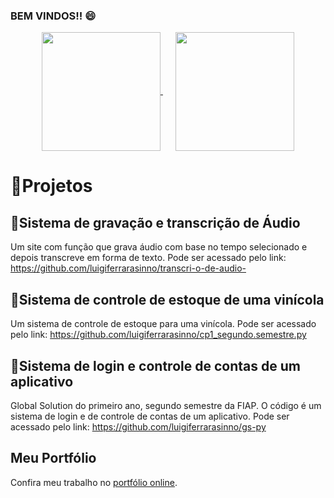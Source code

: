 ### BEM VINDOS!! 😄

<div align="center">
  <a href="https://github.com/anuraghazra/github-readme-stats" style="margin-right: 20px;">
    <img height="190" align="center" src="https://github-readme-stats.vercel.app/api?username=luigiferrarasinno&show_icons=true&theme=radical&rank_icon=github" />
  </a>
  <a href="https://github.com/anuraghazra/convoychat">
    <img height="190" align="center" src="https://github-readme-stats.vercel.app/api/top-langs?username=luigiferrarasinno&layout=compact&langs_count=8&card_width=320&show_icons=true&theme=radical" />
  </a>
</div>

<h1>🚀Projetos</h1>
<h2>💯Sistema de gravação e transcrição de Áudio</h2>
<p>Um site com função que grava áudio com base no tempo selecionado e depois transcreve em forma de texto. Pode ser acessado pelo link:
<a href="https://github.com/luigiferrarasinno/transcri-o-de-audio-">https://github.com/luigiferrarasinno/transcri-o-de-audio-</a></p>
<h2>🍷Sistema de controle de estoque de uma vinícola</h2>
<p>Um sistema de controle de estoque para uma vinícola. Pode ser acessado pelo link:
<a href="https://github.com/luigiferrarasinno/cp1_segundo.semestre.py">https://github.com/luigiferrarasinno/cp1_segundo.semestre.py</a></p>
<h2>📱Sistema de login e controle de contas de um aplicativo</h2>
<p>Global Solution do primeiro ano, segundo semestre da FIAP. O código é um sistema de login e de controle de contas de um aplicativo. Pode ser acessado pelo link:
<a href="https://github.com/luigiferrarasinno/gs-py">https://github.com/luigiferrarasinno/gs-py</a></p>

<h2>Meu Portfólio</h2>
<p>Confira meu trabalho no <a href="https://sinno-tech-resume-hub.vercel.app/" target="_blank" rel="noopener noreferrer">portfólio online</a>.</p>
